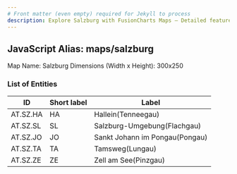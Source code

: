 ```yaml
---
# Front matter (even empty) required for Jekyll to process
description: Explore Salzburg with FusionCharts Maps – Detailed features for seamless integration. Try now & enhance your data visualization today! 
---
```


## JavaScript Alias: maps/salzburg

Map Name: Salzburg
Dimensions (Width x Height): 300x250





### List of Entities

ID | Short label | Label
---|---|---|
AT.SZ.HA|HA|Hallein(Tenneegau)
AT.SZ.SL|SL|Salzburg-Umgebung(Flachgau)
AT.SZ.JO|JO|Sankt Johann im Pongau(Pongau)
AT.SZ.TA|TA|Tamsweg(Lungau)
AT.SZ.ZE|ZE|Zell am See(Pinzgau)

